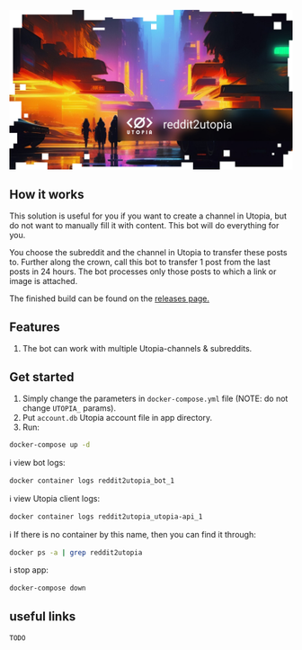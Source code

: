 ![logo](logo.jpg)

## How it works

This solution is useful for you if you want to create a channel in Utopia, but do not want to manually fill it with content. This bot will do everything for you.

You choose the subreddit and the channel in Utopia to transfer these posts to. Further along the crown, call this bot to transfer 1 post from the last posts in 24 hours.
The bot processes only those posts to which a link or image is attached.

The finished build can be found on the [releases page.](releases)

## Features

1. The bot can work with multiple Utopia-channels & subreddits.

## Get started

1. Simply change the parameters in `docker-compose.yml` file (NOTE: do not change `UTOPIA_` params).
2. Put `account.db` Utopia account file in app directory.
3. Run:

```bash
docker-compose up -d
```

:information_source: view bot logs:

```bash
docker container logs reddit2utopia_bot_1
```

:information_source: view Utopia client logs:

```bash
docker container logs reddit2utopia_utopia-api_1
```

:information_source: If there is no container by this name, then you can find it through:

```bash
docker ps -a | grep reddit2utopia
```

:information_source: stop app:

```bash
docker-compose down
```

## useful links

```
TODO
```
